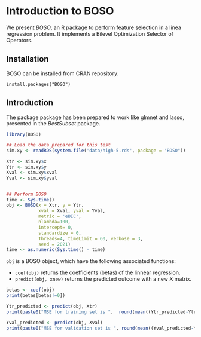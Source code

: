 # Introduction to BOSO


We present *BOSO*, an R package to perform feature selection in a linea regression problem. It implements a Bilevel Optimization Selector of Operators.

## Installation
BOSO can be installed from CRAN repository:

`install.packages("BOSO")`


## Introduction

The package package has been prepared to work like glmnet and lasso, presented 
in the *BestSubset* package.

``` r
library(BOSO)

## Load the data prepared for this test
sim.xy <- readRDS(system.file('data/high-5.rds', package = "BOSO"))

Xtr <- sim.xy$x
Ytr <- sim.xy$y
Xval <- sim.xy$xval
Yval <- sim.xy$yval


## Perform BOSO
time <- Sys.time()
obj <- BOSO(x = Xtr, y = Ytr,
            xval = Xval, yval = Yval,
            metric = 'eBIC',
            nlambda=100,
            intercept= 0,
            standardize = 0,
            Threads=4, timeLimit = 60, verbose = 3, 
            seed = 2021)
time <- as.numeric(Sys.time() - time)

```

`obj` is a BOSO object, which have the following associated functions: 

  - `coef(obj)` returns the coefficients (betas) of the linnear regression.  
  - `predict(obj, xnew)` returns the predicted outcome with a new X matrix.


``` r
betas <- coef(obj)
print(betas[betas!=0])

Ytr_predicted <- predict(obj, Xtr)
print(paste0("MSE for training set is ",  round(mean((Ytr_predicted-Ytr)^2),5)))

Yval_predicted <- predict(obj, Xval)
print(paste0("MSE for validation set is ", round(mean((Yval_predicted-Yval)^2),5)))
```








